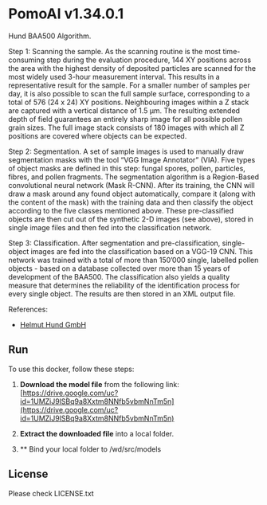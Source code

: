 # PomoAI v1.34.0.1

Hund BAA500 Algorithm.

Step 1: Scanning the sample. As the scanning routine is the most time-consuming step during the evaluation procedure, 144 XY positions across the area with the highest density of deposited particles are scanned for the most widely used 3-hour measurement interval. This results in a representative result for the sample. For a smaller number of samples per day, it is also possible to scan the full sample surface, corresponding to a total of 576 (24 x 24) XY positions. Neighbouring images within a Z stack are captured with a vertical distance of 1.5 µm. The resulting extended depth of field guarantees an entirely sharp image for all possible pollen grain sizes. The full image stack consists of 180 images with which all Z positions are covered where objects can be expected.

Step 2: Segmentation. A set of sample images is used to manually draw segmentation masks with the tool “VGG Image Annotator” (VIA). Five types of object masks are defined in this step: fungal spores, pollen, particles, fibres, and pollen fragments. The segmentation algorithm is a Region-Based convolutional neural network (Mask R-CNN). After its training, the CNN will draw a mask around any found object automatically, compare it (along with the content of the mask) with the training data and then classify the object according to the five classes mentioned above. These pre-classified objects are then cut out of the synthetic 2-D images (see above), stored in single image files and then fed into the classification network.

Step 3: Classification. After segmentation and pre-classification, single-object images are fed into the classification based on a VGG-19 CNN. This network was trained with a total of more than 150’000 single, labelled pollen objects - based on a database collected over more than 15 years of development of the BAA500.
The classification also yields a quality measure that determines the reliability of the identification process for every single object. The results are then stored in an XML output file. 

References:
- [Helmut Hund GmbH](https://www.hund.de)


## Run
To use this docker, follow these steps:

1. **Download the model file** from the following link:  
   [https://drive.google.com/uc?id=1UMZiJ9lSBq9a8Xxtm8NNfb5vbmNnTm5n](https://drive.google.com/uc?id=1UMZiJ9lSBq9a8Xxtm8NNfb5vbmNnTm5n)

2. **Extract the downloaded file** into a local folder.
3. ** Bind your local folder to /wd/src/models 


 
## License
Please check LICENSE.txt
